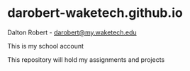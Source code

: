 # darobert-waketech.github.io

Dalton Robert - darobert@my.waketech.edu

This is my school account

This repository will hold my assignments and projects